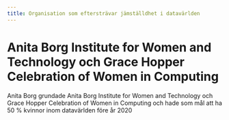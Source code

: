 ```yaml
---
title: Organisation som eftersträvar jämställdhet i datavärlden
---
```


# Anita Borg Institute for Women and Technology och Grace Hopper Celebration of Women in Computing

Anita Borg grundade Anita Borg Institute for Women and Technology och Grace Hopper Celebration of Women in Computing och hade som mål att ha 50 % kvinnor inom datavärlden före år 2020